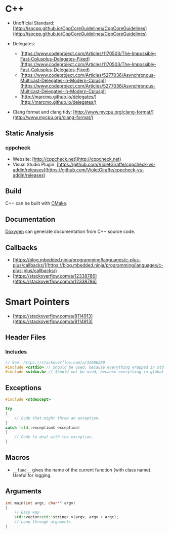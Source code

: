 # C++

- Unofficial Standard: [http://isocpp.github.io/CppCoreGuidelines/CppCoreGuidelines](http://isocpp.github.io/CppCoreGuidelines/CppCoreGuidelines)

- Delegates:
  - [https://www.codeproject.com/Articles/1170503/The-Impossibly-Fast-Cplusplus-Delegates-Fixed](https://www.codeproject.com/Articles/1170503/The-Impossibly-Fast-Cplusplus-Delegates-Fixed)
  - [https://www.codeproject.com/Articles/5277036/Asynchronous-Multicast-Delegates-in-Modern-Cpluspl](https://www.codeproject.com/Articles/5277036/Asynchronous-Multicast-Delegates-in-Modern-Cpluspl)
  - [http://marcmo.github.io/delegates/](http://marcmo.github.io/delegates/)

- Clang format and clang tidy: [http://www.mycpu.org/clang-format/](http://www.mycpu.org/clang-format/)

## Static Analysis

### cppcheck

- Website: [http://cppcheck.net](http://cppcheck.net)
- Visual Studio Plugin: [https://github.com/VioletGiraffe/cppcheck-vs-addin/releases](https://github.com/VioletGiraffe/cppcheck-vs-addin/releases)

## Build

C++ can be built with [CMake](./CMake.md).
## Documentation

[Doxygen](./Doxygen.md) can generate documentation from C++ source code.

## Callbacks

- [https://blog.mbedded.ninja/programming/languages/c-plus-plus/callbacks/](https://blog.mbedded.ninja/programming/languages/c-plus-plus/callbacks/)
- [https://stackoverflow.com/a/12338786](https://stackoverflow.com/a/12338786)

# Smart Pointers

- [https://stackoverflow.com/a/8114913](https://stackoverflow.com/a/8114913)

## Header Files

### Includes

```cpp
// See: https://stackoverflow.com/a/32606280
#include <cstdio> // Should be used, because everything wrapped in std namespace.
#include <stdio.h> // Should not be used, because everything in global namespace.
```

## Exceptions

```cpp
#include <stdexcept>

try
{
    // Code that might throw an exception.
}
catch (std::exception& exception)
{
    // Code to deal with the exception.
}
```

## Macros

- `__func__` gives the name of the current function (with class name). Useful for logging.

## Arguments
```cpp
int main(int argc, char** argv)
{
	// Easy way
	std::vector<std::string> v(argv, argv + argc);
	// Loop through arguments
}
```